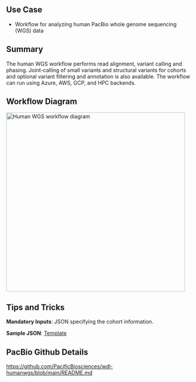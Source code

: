 ## Use Case

- Workflow for analyzing human PacBio whole genome sequencing (WGS) data

## Summary

The human WGS workflow performs read alignment, variant calling and phasing. Joint-calling of small variants and structural variants for cohorts and optional variant filtering and annotation is also available. The workflow can run using Azure, AWS, GCP, and HPC backends.

## Workflow Diagram
<img alt="Human WGS workflow diagram" width="480" src="https://github.com/aalcott14/wdl-humanwgs/raw/main/workflows/main.graphviz.svg" />

## Tips and Tricks
**Mandatory Inputs**: JSON specifying the cohort information.

**Sample JSON**: [Template](workflows/input_template.json)

## PacBio Github Details

https://github.com/PacificBiosciences/wdl-humanwgs/blob/main/README.md
